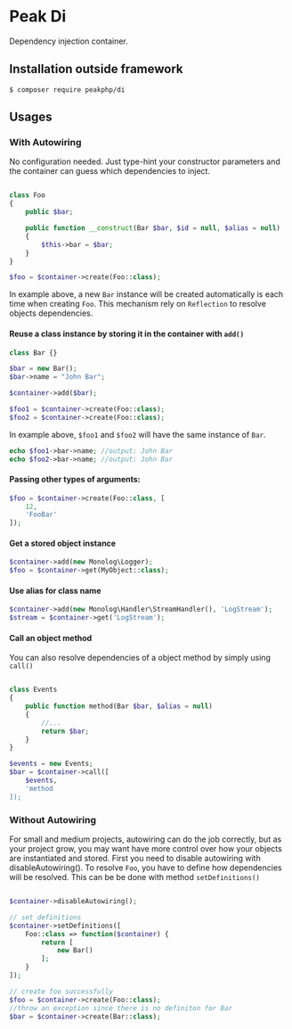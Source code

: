 # Peak Di
Dependency injection container.

## Installation outside framework

```
$ composer require peakphp/di
```

## Usages

### With Autowiring

No configuration needed. Just type-hint your constructor parameters and the container can guess which dependencies to inject.

```PHP

class Foo
{
    public $bar;

    public function __construct(Bar $bar, $id = null, $alias = null)
    {
        $this->bar = $bar;
    }
}

$foo = $container->create(Foo::class);
```
In example above, a new ``Bar`` instance will be created automatically is each time when creating ``Foo``. This mechanism rely on ```Reflection``` to resolve objects dependencies.

#### Reuse a class instance by storing it in the container with ```add()```

```PHP
class Bar {}

$bar = new Bar();
$bar->name = "John Bar";

$container->add($bar);

$foo1 = $container->create(Foo::class);
$foo2 = $container->create(Foo::class);
```

In example above, ``$foo1`` and ``$foo2`` will have the same instance of ``Bar``.

```PHP
echo $foo1->bar->name; //output: John Bar
echo $foo2->bar->name; //output: John Bar
```

#### Passing other types of arguments:
```PHP
$foo = $container->create(Foo::class, [
    12,
    'FooBar'
]);
```

#### Get a stored object instance

```PHP
$container->add(new Monolog\Logger);
$foo = $container->get(MyObject::class);
```

#### Use alias for class name

```PHP
$container->add(new Monolog\Handler\StreamHandler(), 'LogStream');
$stream = $container->get('LogStream');
```

#### Call an object method
You can also resolve dependencies of a object method by simply using ```call()```

```PHP

class Events
{
    public function method(Bar $bar, $alias = null)
    {
        //...
        return $bar;
    }
}

$events = new Events;
$bar = $container->call([
    $events,
    'method
]);
```

### Without Autowiring
For small and medium projects, autowiring can do the job correctly, but as your project grow, you may want have more control over how your objects are instantiated and stored.
First you need to disable autowiring with disableAutowiring(). To resolve ```Foo```, you have to define how dependencies will be resolved. This can be be done with method ```setDefinitions()```

```PHP

$container->disableAutowiring();

// set definitions
$container->setDefinitions([
    Foo::class => function($container) {
        return [
            new Bar()
        ];
    }
]);

// create foo successfully
$foo = $container->create(Foo::class);
//throw an exception since there is no definiton for Bar
$bar = $container->create(Bar::class);
```